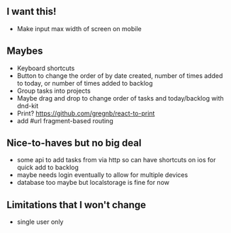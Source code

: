 ## I want this!

- Make input max width of screen on mobile

## Maybes
- Keyboard shortcuts
- Button to change the order of by date created, number of times added to today, or number of times added to backlog
- Group tasks into projects
- Maybe drag and drop to change order of tasks and today/backlog with dnd-kit
- Print? <https://github.com/gregnb/react-to-print>
- add #url fragment-based routing


## Nice-to-haves but no big deal

- some api to add tasks from via http so can have shortcuts on ios for quick add to backlog
- maybe needs login eventually to allow for multiple devices
- database too maybe but localstorage is fine for now


## Limitations that I won't change
- single user only

